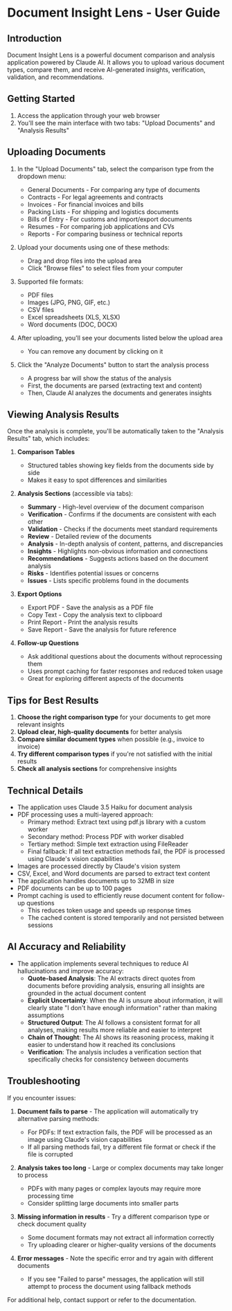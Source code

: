 # Document Insight Lens - User Guide

## Introduction

Document Insight Lens is a powerful document comparison and analysis application powered by Claude AI. It allows you to upload various document types, compare them, and receive AI-generated insights, verification, validation, and recommendations.

## Getting Started

1. Access the application through your web browser
2. You'll see the main interface with two tabs: "Upload Documents" and "Analysis Results"

## Uploading Documents

1. In the "Upload Documents" tab, select the comparison type from the dropdown menu:
   - General Documents - For comparing any type of documents
   - Contracts - For legal agreements and contracts
   - Invoices - For financial invoices and bills
   - Packing Lists - For shipping and logistics documents
   - Bills of Entry - For customs and import/export documents
   - Resumes - For comparing job applications and CVs
   - Reports - For comparing business or technical reports

2. Upload your documents using one of these methods:
   - Drag and drop files into the upload area
   - Click "Browse files" to select files from your computer

3. Supported file formats:
   - PDF files
   - Images (JPG, PNG, GIF, etc.)
   - CSV files
   - Excel spreadsheets (XLS, XLSX)
   - Word documents (DOC, DOCX)

4. After uploading, you'll see your documents listed below the upload area
   - You can remove any document by clicking on it

5. Click the "Analyze Documents" button to start the analysis process
   - A progress bar will show the status of the analysis
   - First, the documents are parsed (extracting text and content)
   - Then, Claude AI analyzes the documents and generates insights

## Viewing Analysis Results

Once the analysis is complete, you'll be automatically taken to the "Analysis Results" tab, which includes:

1. **Comparison Tables**
   - Structured tables showing key fields from the documents side by side
   - Makes it easy to spot differences and similarities

2. **Analysis Sections** (accessible via tabs):
   - **Summary** - High-level overview of the document comparison
   - **Verification** - Confirms if the documents are consistent with each other
   - **Validation** - Checks if the documents meet standard requirements
   - **Review** - Detailed review of the documents
   - **Analysis** - In-depth analysis of content, patterns, and discrepancies
   - **Insights** - Highlights non-obvious information and connections
   - **Recommendations** - Suggests actions based on the document analysis
   - **Risks** - Identifies potential issues or concerns
   - **Issues** - Lists specific problems found in the documents

3. **Export Options**
   - Export PDF - Save the analysis as a PDF file
   - Copy Text - Copy the analysis text to clipboard
   - Print Report - Print the analysis results
   - Save Report - Save the analysis for future reference

4. **Follow-up Questions**
   - Ask additional questions about the documents without reprocessing them
   - Uses prompt caching for faster responses and reduced token usage
   - Great for exploring different aspects of the documents

## Tips for Best Results

1. **Choose the right comparison type** for your documents to get more relevant insights
2. **Upload clear, high-quality documents** for better analysis
3. **Compare similar document types** when possible (e.g., invoice to invoice)
4. **Try different comparison types** if you're not satisfied with the initial results
5. **Check all analysis sections** for comprehensive insights

## Technical Details

- The application uses Claude 3.5 Haiku for document analysis
- PDF processing uses a multi-layered approach:
  - Primary method: Extract text using pdf.js library with a custom worker
  - Secondary method: Process PDF with worker disabled
  - Tertiary method: Simple text extraction using FileReader
  - Final fallback: If all text extraction methods fail, the PDF is processed using Claude's vision capabilities
- Images are processed directly by Claude's vision system
- CSV, Excel, and Word documents are parsed to extract text content
- The application handles documents up to 32MB in size
- PDF documents can be up to 100 pages
- Prompt caching is used to efficiently reuse document content for follow-up questions
  - This reduces token usage and speeds up response times
  - The cached content is stored temporarily and not persisted between sessions

## AI Accuracy and Reliability

- The application implements several techniques to reduce AI hallucinations and improve accuracy:
  - **Quote-based Analysis**: The AI extracts direct quotes from documents before providing analysis, ensuring all insights are grounded in the actual document content
  - **Explicit Uncertainty**: When the AI is unsure about information, it will clearly state "I don't have enough information" rather than making assumptions
  - **Structured Output**: The AI follows a consistent format for all analyses, making results more reliable and easier to interpret
  - **Chain of Thought**: The AI shows its reasoning process, making it easier to understand how it reached its conclusions
  - **Verification**: The analysis includes a verification section that specifically checks for consistency between documents

## Troubleshooting

If you encounter issues:

1. **Document fails to parse** - The application will automatically try alternative parsing methods:
   - For PDFs: If text extraction fails, the PDF will be processed as an image using Claude's vision capabilities
   - If all parsing methods fail, try a different file format or check if the file is corrupted

2. **Analysis takes too long** - Large or complex documents may take longer to process
   - PDFs with many pages or complex layouts may require more processing time
   - Consider splitting large documents into smaller parts

3. **Missing information in results** - Try a different comparison type or check document quality
   - Some document formats may not extract all information correctly
   - Try uploading clearer or higher-quality versions of the documents

4. **Error messages** - Note the specific error and try again with different documents
   - If you see "Failed to parse" messages, the application will still attempt to process the document using fallback methods

For additional help, contact support or refer to the documentation.

